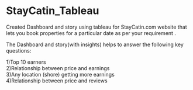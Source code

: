 # StayCatin_Tableau

Created Dashboard and story using tableau for StayCatin.com website that lets you book properties for a particular date as per your requirement .

The Dashboard and story(with insights) helps to answer the following key questions:

1)Top 10 earners \
2)Relationship between price and earnings \
3)Any location (shore) getting more earnings \
4)Relationship between price and reviews 
